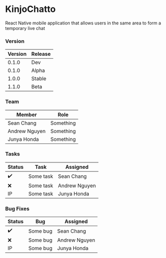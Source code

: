 # KinjoChatto

React Native mobile application that allows users in the same area to form a temporary live chat

### Version

| Version | Release |
| ------------- | ------------- |
| 0.1.0 | Dev |
| 0.1.0 | Alpha |
| 1.0.0 | Stable |
| 1.1.0 | Beta |

[0.1.0]: https://github.com/seanarwa/KinjoChatto/commit/0e03ea4d5258e5edba655a659e5167cc8442ff38

### Team

| Member | Role |
| ------------- | ------------- |
| Sean Chang  | Something  |
| Andrew Nguyen  | Something  |
| Junya Honda  | Something  |



### Tasks

| Status | Task | Assigned |
| ------------- | ------------- | ------------- |
| ✔️ | Some task | Sean Chang |
| ❌ | Some task | Andrew Nguyen |
| IP | Some task | Junya Honda |



### Bug Fixes

| Status | Bug | Assigned |
| ------------- | ------------- | ------------- |
| ✔️ | Some bug | Sean Chang |
| ❌ | Some bug | Andrew Nguyen |
| IP | Some bug | Junya Honda |

